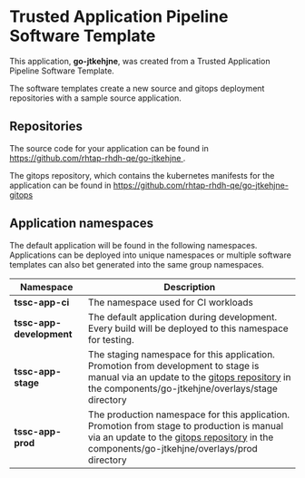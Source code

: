 # Trusted Application Pipeline Software Template

This application, **go-jtkehjne**, was created from a Trusted Application Pipeline Software Template.

The software templates create a new source and gitops deployment repositories with a sample source application. 

## Repositories

The source code for your application can be found in [https://github.com/rhtap-rhdh-qe/go-jtkehjne ](https://github.com/rhtap-rhdh-qe/go-jtkehjne ).
 
The gitops repository, which contains the kubernetes manifests for the application can be found in 
[https://github.com/rhtap-rhdh-qe/go-jtkehjne-gitops ](https://github.com/rhtap-rhdh-qe/go-jtkehjne-gitops ) 

## Application namespaces 

The default application will be found in the following namespaces. Applications can be deployed into unique namespaces or multiple software templates can also bet generated into the same group namespaces.  

|  Namespace   |  Description   |  
| -------- | -------- |
| **tssc-app-ci** | The namespace used for CI workloads |
| **tssc-app-development** | The default application during development. Every build will be deployed to this namespace for testing. |
| **tssc-app-stage** | The staging namespace for this application. Promotion from development to stage is manual via an update to the [gitops repository](https://github.com/rhtap-rhdh-qe/go-jtkehjne-gitops ) in the components/go-jtkehjne/overlays/stage directory |
| **tssc-app-prod** | The production namespace for this application. Promotion from stage to production is manual via an update to the [gitops repository](https://github.com/rhtap-rhdh-qe/go-jtkehjne-gitops ) in the components/go-jtkehjne/overlays/prod directory |